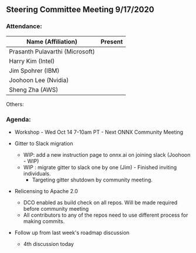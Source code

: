 ## Steering Committee Meeting 9/17/2020

### Attendance:

| Name (Affiliation)              | Present  |
| ------------------------------- | -------- |
| Prasanth Pulavarthi (Microsoft) |       |
| Harry Kim (Intel)               |       |
| Jim Spohrer (IBM)               |       |
| Joohoon Lee (Nvidia)            |       |
| Sheng Zha (AWS)                 |       |

Others: 

### Agenda:

* Workshop - Wed Oct 14 7-10am PT - Next ONNX Community Meeting

* Gitter to Slack migration
    * WIP: add a new instruction page to onnx.ai on joining slack (Joohoon - WIP)
    * WIP : migrate gitter to slack one by one (Jim) - Finished inviting individuals.
        * Targeting gitter shutdown by community meeting.

* Relicensing to Apache 2.0
  * DCO enabled as build check on all repos. Will be made required before community meeting
  * All contributors to any of the repos need to use different process for making commits.
  
* Follow up from last week's roadmap discussion
  * 4th discussion today

